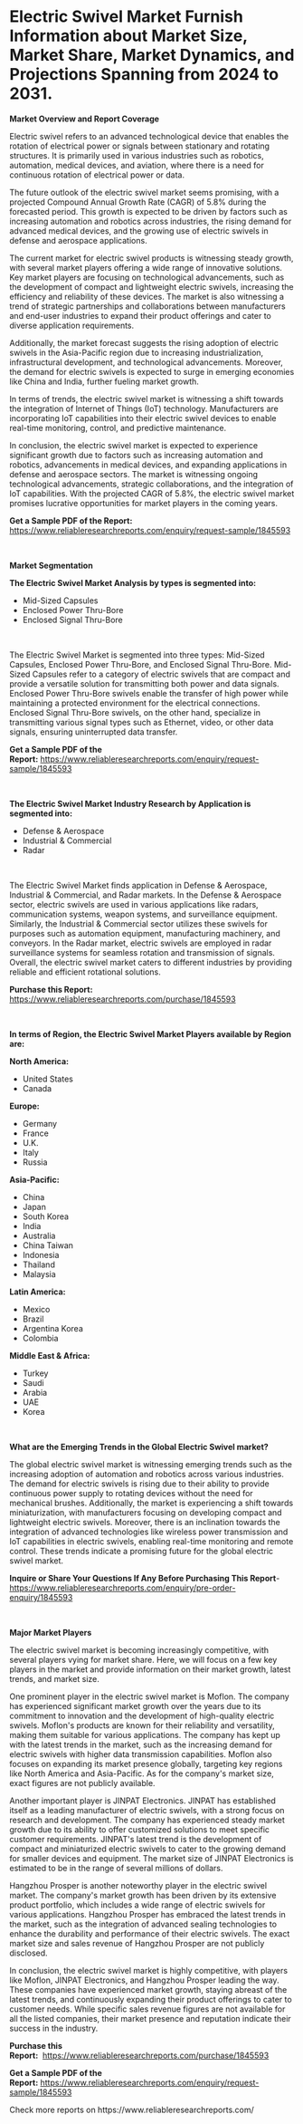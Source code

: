 <p><h1>Electric Swivel Market Furnish Information about Market Size, Market Share, Market Dynamics, and Projections Spanning from 2024 to 2031.</h1></p><p><strong>Market Overview and Report Coverage</strong></p>
<p><p>Electric swivel refers to an advanced technological device that enables the rotation of electrical power or signals between stationary and rotating structures. It is primarily used in various industries such as robotics, automation, medical devices, and aviation, where there is a need for continuous rotation of electrical power or data.</p><p>The future outlook of the electric swivel market seems promising, with a projected Compound Annual Growth Rate (CAGR) of 5.8% during the forecasted period. This growth is expected to be driven by factors such as increasing automation and robotics across industries, the rising demand for advanced medical devices, and the growing use of electric swivels in defense and aerospace applications.</p><p>The current market for electric swivel products is witnessing steady growth, with several market players offering a wide range of innovative solutions. Key market players are focusing on technological advancements, such as the development of compact and lightweight electric swivels, increasing the efficiency and reliability of these devices. The market is also witnessing a trend of strategic partnerships and collaborations between manufacturers and end-user industries to expand their product offerings and cater to diverse application requirements.</p><p>Additionally, the market forecast suggests the rising adoption of electric swivels in the Asia-Pacific region due to increasing industrialization, infrastructural development, and technological advancements. Moreover, the demand for electric swivels is expected to surge in emerging economies like China and India, further fueling market growth.</p><p>In terms of trends, the electric swivel market is witnessing a shift towards the integration of Internet of Things (IoT) technology. Manufacturers are incorporating IoT capabilities into their electric swivel devices to enable real-time monitoring, control, and predictive maintenance.</p><p>In conclusion, the electric swivel market is expected to experience significant growth due to factors such as increasing automation and robotics, advancements in medical devices, and expanding applications in defense and aerospace sectors. The market is witnessing ongoing technological advancements, strategic collaborations, and the integration of IoT capabilities. With the projected CAGR of 5.8%, the electric swivel market promises lucrative opportunities for market players in the coming years.</p></p>
<p><strong>Get a Sample PDF of the Report:</strong> <a href="https://www.reliableresearchreports.com/enquiry/request-sample/1845593">https://www.reliableresearchreports.com/enquiry/request-sample/1845593</a></p>
<p>&nbsp;</p>
<p><strong>Market Segmentation</strong></p>
<p><strong>The Electric Swivel Market Analysis by types is segmented into:</strong></p>
<p><ul><li>Mid-Sized Capsules</li><li>Enclosed Power Thru-Bore</li><li>Enclosed Signal Thru-Bore</li></ul></p>
<p>&nbsp;</p>
<p><p>The Electric Swivel Market is segmented into three types: Mid-Sized Capsules, Enclosed Power Thru-Bore, and Enclosed Signal Thru-Bore. Mid-Sized Capsules refer to a category of electric swivels that are compact and provide a versatile solution for transmitting both power and data signals. Enclosed Power Thru-Bore swivels enable the transfer of high power while maintaining a protected environment for the electrical connections. Enclosed Signal Thru-Bore swivels, on the other hand, specialize in transmitting various signal types such as Ethernet, video, or other data signals, ensuring uninterrupted data transfer.</p></p>
<p><strong>Get a Sample PDF of the Report:</strong>&nbsp;<a href="https://www.reliableresearchreports.com/enquiry/request-sample/1845593">https://www.reliableresearchreports.com/enquiry/request-sample/1845593</a></p>
<p>&nbsp;</p>
<p><strong>The Electric Swivel Market Industry Research by Application is segmented into:</strong></p>
<p><ul><li>Defense & Aerospace</li><li>Industrial & Commercial</li><li>Radar</li></ul></p>
<p>&nbsp;</p>
<p><p>The Electric Swivel Market finds application in Defense & Aerospace, Industrial & Commercial, and Radar markets. In the Defense & Aerospace sector, electric swivels are used in various applications like radars, communication systems, weapon systems, and surveillance equipment. Similarly, the Industrial & Commercial sector utilizes these swivels for purposes such as automation equipment, manufacturing machinery, and conveyors. In the Radar market, electric swivels are employed in radar surveillance systems for seamless rotation and transmission of signals. Overall, the electric swivel market caters to different industries by providing reliable and efficient rotational solutions.</p></p>
<p><strong>Purchase this Report:</strong>&nbsp; <a href="https://www.reliableresearchreports.com/purchase/1845593">https://www.reliableresearchreports.com/purchase/1845593</a></p>
<p>&nbsp;</p>
<p><strong>In terms of Region, the Electric Swivel Market Players available by Region are:</strong></p>
<p>
    <p> <strong> North America: </strong>
        <ul>
            <li>United States</li>
            <li>Canada</li>
        </ul>
        </p> 
    <p> <strong> Europe: </strong>
        <ul>
            <li>Germany</li>
            <li>France</li>
            <li>U.K.</li>
            <li>Italy</li>
            <li>Russia</li>
        </ul>
        </p> 
    <p> <strong> Asia-Pacific: </strong>
        <ul>
            <li>China</li>
            <li>Japan</li>
            <li>South Korea</li>
            <li>India</li>
            <li>Australia</li>
            <li>China Taiwan</li>
            <li>Indonesia</li>
            <li>Thailand</li>
            <li>Malaysia</li>
        </ul>
        </p> 
    <p> <strong> Latin America: </strong>
        <ul>
            <li>Mexico</li>
            <li>Brazil</li>
            <li>Argentina Korea</li>
            <li>Colombia</li>
        </ul>
        </p> 
    <p> <strong> Middle East & Africa: </strong>
        <ul>
            <li>Turkey</li>
            <li>Saudi</li>
            <li>Arabia</li>
            <li>UAE</li>
            <li>Korea</li>
        </ul>
    </p>
    </p>
<p>&nbsp;</p>
<p><strong>What are the Emerging Trends in the Global Electric Swivel market?</strong></p>
<p><p>The global electric swivel market is witnessing emerging trends such as the increasing adoption of automation and robotics across various industries. The demand for electric swivels is rising due to their ability to provide continuous power supply to rotating devices without the need for mechanical brushes. Additionally, the market is experiencing a shift towards miniaturization, with manufacturers focusing on developing compact and lightweight electric swivels. Moreover, there is an inclination towards the integration of advanced technologies like wireless power transmission and IoT capabilities in electric swivels, enabling real-time monitoring and remote control. These trends indicate a promising future for the global electric swivel market.</p></p>
<p><strong>Inquire or Share Your Questions If Any Before Purchasing This Report</strong>- <a href="https://www.reliableresearchreports.com/enquiry/pre-order-enquiry/1845593">https://www.reliableresearchreports.com/enquiry/pre-order-enquiry/1845593</a></p>
<p>&nbsp;</p>
<p><strong>Major Market Players</strong></p>
<p><p>The electric swivel market is becoming increasingly competitive, with several players vying for market share. Here, we will focus on a few key players in the market and provide information on their market growth, latest trends, and market size.</p><p>One prominent player in the electric swivel market is Moflon. The company has experienced significant market growth over the years due to its commitment to innovation and the development of high-quality electric swivels. Moflon's products are known for their reliability and versatility, making them suitable for various applications. The company has kept up with the latest trends in the market, such as the increasing demand for electric swivels with higher data transmission capabilities. Moflon also focuses on expanding its market presence globally, targeting key regions like North America and Asia-Pacific. As for the company's market size, exact figures are not publicly available.</p><p>Another important player is JINPAT Electronics. JINPAT has established itself as a leading manufacturer of electric swivels, with a strong focus on research and development. The company has experienced steady market growth due to its ability to offer customized solutions to meet specific customer requirements. JINPAT's latest trend is the development of compact and miniaturized electric swivels to cater to the growing demand for smaller devices and equipment. The market size of JINPAT Electronics is estimated to be in the range of several millions of dollars.</p><p>Hangzhou Prosper is another noteworthy player in the electric swivel market. The company's market growth has been driven by its extensive product portfolio, which includes a wide range of electric swivels for various applications. Hangzhou Prosper has embraced the latest trends in the market, such as the integration of advanced sealing technologies to enhance the durability and performance of their electric swivels. The exact market size and sales revenue of Hangzhou Prosper are not publicly disclosed.</p><p>In conclusion, the electric swivel market is highly competitive, with players like Moflon, JINPAT Electronics, and Hangzhou Prosper leading the way. These companies have experienced market growth, staying abreast of the latest trends, and continuously expanding their product offerings to cater to customer needs. While specific sales revenue figures are not available for all the listed companies, their market presence and reputation indicate their success in the industry.</p></p>
<p><strong>Purchase this Report:</strong>&nbsp;&nbsp;<a href="https://www.reliableresearchreports.com/purchase/1845593">https://www.reliableresearchreports.com/purchase/1845593</a></p>
<p></p>
<p><strong>Get a Sample PDF of the Report:</strong>&nbsp;<a href="https://www.reliableresearchreports.com/enquiry/request-sample/1845593">https://www.reliableresearchreports.com/enquiry/request-sample/1845593</a></p>
<p>Check more reports on https://www.reliableresearchreports.com/</p>